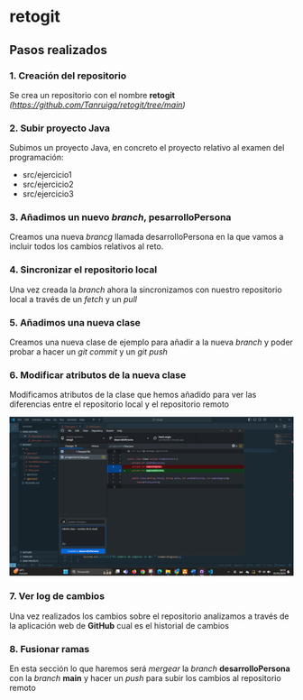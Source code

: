 # retogit

## Pasos realizados

### 1. Creación del repositorio

Se crea un repositorio con el nombre **retogit** *(https://github.com/Tanruiga/retogit/tree/main)*

### 2. Subir proyecto Java

Subimos un proyecto Java, en concreto el proyecto relativo al examen del programación:

* src/ejercicio1
* src/ejercicio2
* src/ejercicio3

### 3. Añadimos un nuevo *branch*, pesarrolloPersona

Creamos una nueva *brancg* llamada desarrolloPersona en la que vamos a incluir todos los cambios relativos al reto.

### 4. Sincronizar el repositorio local

Una vez creada la *branch* ahora la sincronizamos con nuestro repositorio local a través de un *fetch* y un *pull*

### 5. Añadimos una nueva clase

Creamos una nueva clase de ejemplo para añadir a la nueva *branch* y poder probar a hacer un *git commit* y un *git push*

### 6. Modificar atributos de la nueva clase

Modificamos atributos de la clase que hemos añadido para ver las diferencias entre el repositorio local y el repositorio remoto

![Diff](recursos/Imagen1.png)

### 7. Ver log de cambios

Una vez realizados los cambios sobre el repositorio analizamos a través de la aplicación web de **GitHub** cual es el historial de cambios

### 8. Fusionar ramas

En esta sección lo que haremos será *mergear* la *branch* **desarrolloPersona** con la *branch* **main** y hacer un *push* para subir los cambios al repositorio remoto
